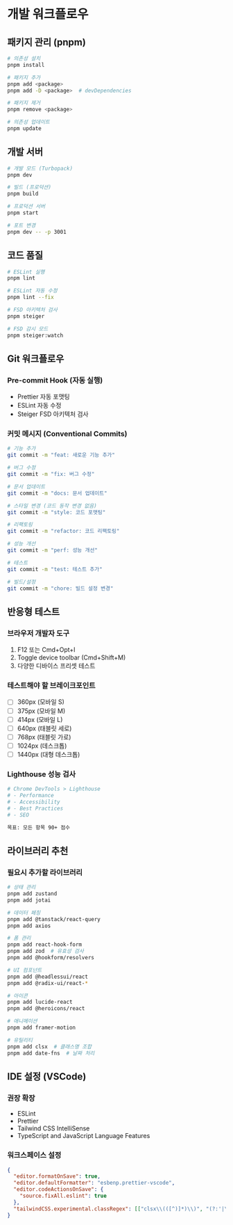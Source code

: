# 개발 워크플로우

## 패키지 관리 (pnpm)

```bash
# 의존성 설치
pnpm install

# 패키지 추가
pnpm add <package>
pnpm add -D <package>  # devDependencies

# 패키지 제거
pnpm remove <package>

# 의존성 업데이트
pnpm update
```

## 개발 서버

```bash
# 개발 모드 (Turbopack)
pnpm dev

# 빌드 (프로덕션)
pnpm build

# 프로덕션 서버
pnpm start

# 포트 변경
pnpm dev -- -p 3001
```

## 코드 품질

```bash
# ESLint 실행
pnpm lint

# ESLint 자동 수정
pnpm lint --fix

# FSD 아키텍처 검사
pnpm steiger

# FSD 감시 모드
pnpm steiger:watch
```

## Git 워크플로우

### Pre-commit Hook (자동 실행)

- Prettier 자동 포맷팅
- ESLint 자동 수정
- Steiger FSD 아키텍처 검사

### 커밋 메시지 (Conventional Commits)

```bash
# 기능 추가
git commit -m "feat: 새로운 기능 추가"

# 버그 수정
git commit -m "fix: 버그 수정"

# 문서 업데이트
git commit -m "docs: 문서 업데이트"

# 스타일 변경 (코드 동작 변경 없음)
git commit -m "style: 코드 포맷팅"

# 리팩토링
git commit -m "refactor: 코드 리팩토링"

# 성능 개선
git commit -m "perf: 성능 개선"

# 테스트
git commit -m "test: 테스트 추가"

# 빌드/설정
git commit -m "chore: 빌드 설정 변경"
```

## 반응형 테스트

### 브라우저 개발자 도구

1. F12 또는 Cmd+Opt+I
2. Toggle device toolbar (Cmd+Shift+M)
3. 다양한 디바이스 프리셋 테스트

### 테스트해야 할 브레이크포인트

- [ ] 360px (모바일 S)
- [ ] 375px (모바일 M)
- [ ] 414px (모바일 L)
- [ ] 640px (태블릿 세로)
- [ ] 768px (태블릿 가로)
- [ ] 1024px (데스크톱)
- [ ] 1440px (대형 데스크톱)

### Lighthouse 성능 검사

```bash
# Chrome DevTools > Lighthouse
# - Performance
# - Accessibility
# - Best Practices
# - SEO

목표: 모든 항목 90+ 점수
```

## 라이브러리 추천

### 필요시 추가할 라이브러리

```bash
# 상태 관리
pnpm add zustand
pnpm add jotai

# 데이터 페칭
pnpm add @tanstack/react-query
pnpm add axios

# 폼 관리
pnpm add react-hook-form
pnpm add zod  # 유효성 검사
pnpm add @hookform/resolvers

# UI 컴포넌트
pnpm add @headlessui/react
pnpm add @radix-ui/react-*

# 아이콘
pnpm add lucide-react
pnpm add @heroicons/react

# 애니메이션
pnpm add framer-motion

# 유틸리티
pnpm add clsx  # 클래스명 조합
pnpm add date-fns  # 날짜 처리
```

## IDE 설정 (VSCode)

### 권장 확장

- ESLint
- Prettier
- Tailwind CSS IntelliSense
- TypeScript and JavaScript Language Features

### 워크스페이스 설정

```json
{
  "editor.formatOnSave": true,
  "editor.defaultFormatter": "esbenp.prettier-vscode",
  "editor.codeActionsOnSave": {
    "source.fixAll.eslint": true
  },
  "tailwindCSS.experimental.classRegex": [["clsx\\(([^)]*)\\)", "(?:'|\"|`)([^']*)(?:'|\"|`)"]]
}
```
